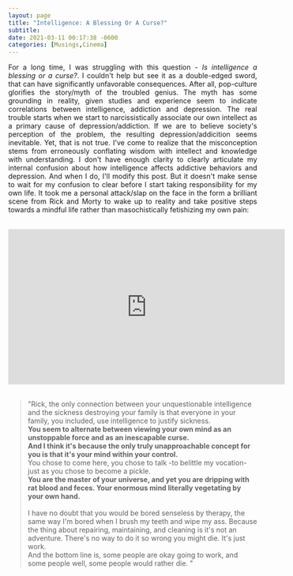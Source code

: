 ```yaml
---
layout: page
title: "Intelligence: A Blessing Or A Curse?"
subtitle: 
date: 2021-03-11 00:17:38 -0600
categories: [Musings,Cinema]
---
```



<p align="justify"> For a long time, I was struggling with this question - <i>Is intelligence a blessing or a curse?</i>. I couldn't help but see it as a double-edged sword, that can have significantly unfavorable consequences. After all, pop-culture glorifies the story/myth of the troubled genius. The myth has some grounding in reality, given studies and experience seem to indicate correlations between intelligence, addiction and depression. The real trouble starts when we start to narcissistically associate our own intellect as a primary cause of depression/addiction. If we are to believe society's perception of the problem, the resulting depression/addicition seems inevitable. Yet, that is not true. I've come to realize that the misconception stems from erroneously conflating wisdom with intellect and knowledge with understanding. I don't have enough clarity to clearly articulate my internal confusion about how intelligence affects addictive behaviors and depression. And when I do, I'll modify this post. But it doesn't make sense to wait for my confusion to clear before I start taking responsibility for my own life. It took me a personal attack/slap on the face in the form a brilliant scene from Rick and Morty to wake up to reality and take positive steps towards a mindful life rather than masochistically fetishizing my own pain:   </p> <br>


<center>
<iframe width="560" height="315" src="https://www.youtube.com/embed/VvB8h5LNpwA" frameborder="0" allow="accelerometer; autoplay; clipboard-write; encrypted-media; gyroscope; picture-in-picture" allowfullscreen></iframe>
</center>

<br>

<blockquote>
"Rick, the only connection between your unquestionable intelligence and the sickness destroying your family is that everyone in your family, you included, use intelligence to justify sickness. <br>
    <b>You seem to alternate between viewing your own mind as an unstoppable force and as an inescapable curse. <br>
    And I think it's because the only truly unapproachable concept for you is that it's your mind within your control. </b> <br>
    You chose to come here, you chose to talk -to belittle my vocation- just as you chose to become a pickle.  <br>
    <b>You are the master of your universe, and yet you are dripping with rat blood and feces. Your enormous mind literally vegetating by your own hand. </b> <br> <br> 
I have no doubt that you would be bored senseless by therapy, the same way I'm bored when I brush my teeth and wipe my ass. Because the thing about repairing, maintaining, and cleaning is it's not an adventure. There's no way to do it so wrong you might die. It's just work. <br> 
    And the bottom line is, some people are okay going to work, and some people well, some people would rather die. "
</blockquote>
